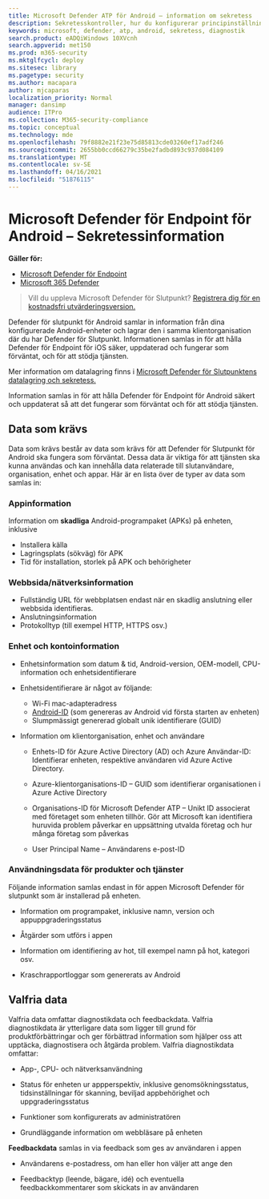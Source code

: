 ```yaml
---
title: Microsoft Defender ATP för Android – information om sekretess
description: Sekretesskontroller, hur du konfigurerar principinställningar som påverkar sekretess och information om diagnostikdata som samlas in i Microsoft Defender ATP för Android.
keywords: microsoft, defender, atp, android, sekretess, diagnostik
search.product: eADQiWindows 10XVcnh
search.appverid: met150
ms.prod: m365-security
ms.mktglfcycl: deploy
ms.sitesec: library
ms.pagetype: security
ms.author: macapara
author: mjcaparas
localization_priority: Normal
manager: dansimp
audience: ITPro
ms.collection: M365-security-compliance
ms.topic: conceptual
ms.technology: mde
ms.openlocfilehash: 79f8882e21f23e75d85813cde03260ef17adf246
ms.sourcegitcommit: 2655bb0ccd66279c35be2fadbd893c937d084109
ms.translationtype: MT
ms.contentlocale: sv-SE
ms.lasthandoff: 04/16/2021
ms.locfileid: "51876115"
---
```

#  <a name="microsoft-defender-for-endpoint-on-android---privacy-information"></a>Microsoft Defender för Endpoint för Android – Sekretessinformation

**Gäller för:**
- [Microsoft Defender för Endpoint](https://go.microsoft.com/fwlink/p/?linkid=2154037)
- [Microsoft 365 Defender](https://go.microsoft.com/fwlink/?linkid=2118804)

> Vill du uppleva Microsoft Defender för Slutpunkt? [Registrera dig för en kostnadsfri utvärderingsversion.](https://www.microsoft.com/microsoft-365/windows/microsoft-defender-atp?ocid=docs-wdatp-exposedapis-abovefoldlink) 


Defender för slutpunkt för Android samlar in information från dina konfigurerade Android-enheter och lagrar den i samma klientorganisation där du har Defender för Slutpunkt. Informationen samlas in för att hålla Defender för Endpoint för iOS säker, uppdaterad och fungerar som förväntat, och för att stödja tjänsten.

Mer information om datalagring finns i [Microsoft Defender för Slutpunktens datalagring och sekretess.](data-storage-privacy.md)

Information samlas in för att hålla Defender för Endpoint för Android säkert och uppdaterat så att det fungerar som förväntat och för att stödja tjänsten.

## <a name="required-data"></a>Data som krävs 

Data som krävs består av data som krävs för att Defender för Slutpunkt för Android ska fungera som förväntat. Dessa data är viktiga för att tjänsten ska kunna användas och kan innehålla data relaterade till slutanvändare, organisation, enhet och appar. Här är en lista över de typer av data som samlas in:

### <a name="app-information"></a>Appinformation

Information om **skadliga** Android-programpaket (APKs) på enheten, inklusive

-  Installera källa
-  Lagringsplats (sökväg) för APK
-  Tid för installation, storlek på APK och behörigheter

### <a name="web-page--network-information"></a>Webbsida/nätverksinformation

- Fullständig URL för webbplatsen endast när en skadlig anslutning eller webbsida identifieras.
- Anslutningsinformation
- Protokolltyp (till exempel HTTP, HTTPS osv.)


### <a name="device-and-account-information"></a>Enhet och kontoinformation

- Enhetsinformation som datum & tid, Android-version, OEM-modell, CPU-information och enhetsidentifierare
- Enhetsidentifierare är något av följande:
    - Wi-Fi mac-adapteradress
    - [Android-ID](https://developer.android.com/reference/android/provider/Settings.Secure#ANDROID_ID) (som genereras av Android vid första starten av enheten)
    - Slumpmässigt genererad globalt unik identifierare (GUID)

- Information om klientorganisation, enhet och användare
    -   Enhets-ID för Azure Active Directory (AD) och Azure Användar-ID: Identifierar enheten, respektive användaren vid Azure Active Directory.

    -   Azure-klientorganisations-ID – GUID som identifierar organisationen i Azure Active Directory

    -   Organisations-ID för Microsoft Defender ATP – Unikt ID associerat med företaget som enheten tillhör. Gör att Microsoft kan identifiera huruvida problem påverkar en uppsättning utvalda företag och hur många företag som påverkas 

    -   User Principal Name – Användarens e-post-ID

### <a name="product-and-service-usage-data"></a>Användningsdata för produkter och tjänster

Följande information samlas endast in för appen Microsoft Defender för slutpunkt som är installerad på enheten. 

-   Information om programpaket, inklusive namn, version och appuppgraderingsstatus

-   Åtgärder som utförs i appen

-   Information om identifiering av hot, till exempel namn på hot, kategori osv.

-   Kraschrapportloggar som genererats av Android

## <a name="optional-data"></a>Valfria data

Valfria data omfattar diagnostikdata och feedbackdata. Valfria diagnostikdata är ytterligare data som ligger till grund för produktförbättringar och ger förbättrad information som hjälper oss att upptäcka, diagnostisera och åtgärda problem. Valfria diagnostikdata omfattar:

-   App-, CPU- och nätverksanvändning

-   Status för enheten ur appperspektiv, inklusive genomsökningsstatus, tidsinställningar för skanning, beviljad appbehörighet och uppgraderingsstatus

-   Funktioner som konfigurerats av administratören

-   Grundläggande information om webbläsare på enheten

**Feedbackdata** samlas in via feedback som ges av användaren i appen

-   Användarens e-postadress, om han eller hon väljer att ange den

-   Feedbacktyp (leende, bägare, idé) och eventuella feedbackkommentarer som skickats in av användaren

